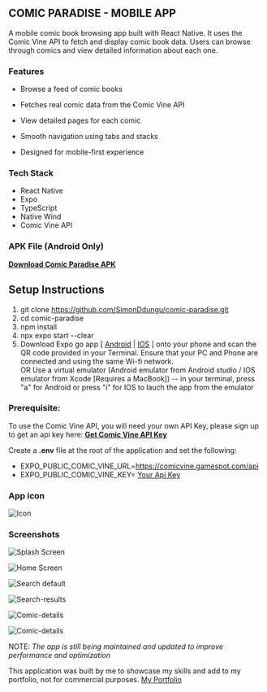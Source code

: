 ## COMIC PARADISE - MOBILE APP
A mobile comic book browsing app built with React Native. It uses the Comic Vine API to fetch and display comic book data. Users can browse through comics and view detailed information about each one.

### Features
- Browse a feed of comic books

- Fetches real comic data from the Comic Vine API

- View detailed pages for each comic

- Smooth navigation using tabs and stacks

- Designed for mobile-first experience

### Tech Stack
* React Native
* Expo
* TypeScript
* Native Wind
* Comic Vine API


### APK File (Android Only)
[**Download Comic Paradise APK**](https://github.com/SimonDdungu/comic-paradise/releases/download/v1.0.0-beta/Comic.Paradise.apk)

## Setup Instructions
1. git clone https://github.com/SimonDdungu/comic-paradise.git
2. cd comic-paradise
3. npm install
4. npx expo start --clear
5. Download Expo go app [ [Android](https://play.google.com/store/apps/details?id=host.exp.exponent&referrer=www) | [IOS](https://apps.apple.com/us/app/expo-go/id982107779) ] onto your phone and scan the QR code provided in your Terminal. Ensure that your PC and Phone are connected and using the same Wi-fi network.  
   OR Use a virtual emulator (Android emulator from Android studio / IOS emulator from Xcode [Requires a MacBook]) -- in your terminal, press "a" for Android or press "i" for IOS to lauch the app from the emulator

### Prerequisite:
To use the Comic Vine API, you will need your own API Key, please sign up to get an api key here: [**Get Comic Vine API Key**](https://comicvine.gamespot.com/api/)

Create a **.env** file at the root of the application and set the following:

- EXPO_PUBLIC_COMIC_VINE_URL=https://comicvine.gamespot.com/api
- EXPO_PUBLIC_COMIC_VINE_KEY= [Your Api Key](https://comicvine.gamespot.com/api/)

### App icon 
![Icon](./assets/images/comic-paradise-icon.jpg)

### Screenshots
![Splash Screen](./assets/screenshots/Splash%20screen.png)

![Home Screen](./assets/screenshots/Home.png)

![Search default](./assets/screenshots/Search-default.png)

![Search-results](./assets/screenshots/Search-results.png)

![Comic-details](./assets/screenshots/Spider-man%20comic.png)

![Comic-details](./assets/screenshots/Batman%20comic.png)

NOTE: *The app is still being maintained and updated to improve performance and optimization*

This application was built by me to showcase my skills and add to my portfolio, not for commercial purposes. 
[My Portfolio](https://portfolio-v2-0-six.vercel.app/)







